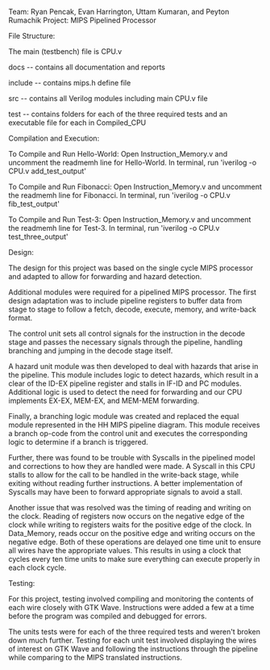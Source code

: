 Team: Ryan Pencak, Evan Harrington, Uttam Kumaran, and Peyton Rumachik
Project: MIPS Pipelined Processor


File Structure:

  The main (testbench) file is CPU.v

  docs -- contains all documentation and reports

  include -- contains mips.h define file

  src -- contains all Verilog modules including main CPU.v file

  test -- contains folders for each of the three required tests and an executable file for each in Compiled_CPU


Compilation and Execution:

  To Compile and Run Hello-World:
    Open Instruction_Memory.v and uncomment the readmemh line for Hello-World.
    In terminal, run 'iverilog -o CPU.v add_test_output'

  To Compile and Run Fibonacci:
    Open Instruction_Memory.v and uncomment the readmemh line for Fibonacci.
    In terminal, run 'iverilog -o CPU.v fib_test_output'

  To Compile and Run Test-3:
    Open Instruction_Memory.v and uncomment the readmemh line for Test-3.
    In terminal, run 'iverilog -o CPU.v test_three_output'


Design:

  The design for this project was based on the single cycle MIPS processor and adapted to allow for forwarding and hazard detection.

  Additional modules were required for a pipelined MIPS processor. The first design adaptation was to include pipeline registers to buffer data from stage to stage to follow a fetch, decode, execute, memory, and write-back format.

  The control unit sets all control signals for the instruction in the decode stage and passes the necessary signals through the pipeline, handling branching and jumping in the decode stage itself.

  A hazard unit module was then developed to deal with hazards that arise in the pipeline. This module includes logic to detect hazards, which result in a clear of the ID-EX pipeline register and stalls in IF-ID and PC modules. Additional logic is used to detect the need for forwarding and our CPU implements EX-EX, MEM-EX, and MEM-MEM forwarding.

  Finally, a branching logic module was created and replaced the equal module represented in the HH MIPS pipeline diagram. This module receives a branch op-code from the control unit and executes the corresponding logic to determine if a branch is triggered.

  Further, there was found to be trouble with Syscalls in the pipelined model and corrections to how they are handled were made. A Syscall in this CPU stalls to allow for the call to be handled in the write-back stage, while exiting without reading further instructions. A better implementation of Syscalls may have been to forward appropriate signals to avoid a stall.

  Another issue that was resolved was the timing of reading and writing on the clock. Reading of registers now occurs on the negative edge of the clock while writing to registers waits for the positive edge of the clock. In Data_Memory, reads occur on the positive edge and writing occurs on the negative edge. Both of these operations are delayed one time unit to ensure all wires have the appropriate values. This results in using a clock that cycles every ten time units to make sure everything can execute properly in each clock cycle.


Testing:

  For this project, testing involved compiling and monitoring the contents of each wire closely with GTK Wave.
  Instructions were added a few at a time before the program was compiled and debugged for errors.

  The units tests were for each of the three required tests and weren't broken down much further. Testing for each unit test involved displaying the wires of interest on GTK Wave and following the instructions through the pipeline while comparing to the MIPS translated instructions.
